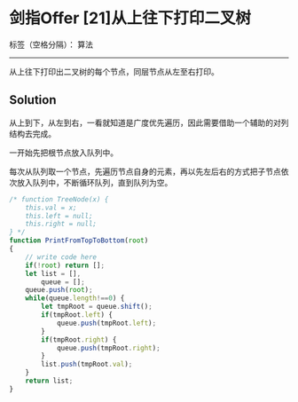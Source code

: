 ﻿# 剑指Offer [21]从上往下打印二叉树

标签（空格分隔）： 算法

---

从上往下打印出二叉树的每个节点，同层节点从左至右打印。

## Solution
从上到下，从左到右，一看就知道是广度优先遍历，因此需要借助一个辅助的对列结构去完成。

一开始先把根节点放入队列中。

每次从队列取一个节点，先遍历节点自身的元素，再以先左后右的方式把子节点依次放入队列中，不断循环队列，直到队列为空。

```javascript
/* function TreeNode(x) {
    this.val = x;
    this.left = null;
    this.right = null;
} */
function PrintFromTopToBottom(root)
{
    // write code here
    if(!root) return [];
    let list = [],
        queue = [];
    queue.push(root);
    while(queue.length!==0) {
        let tmpRoot = queue.shift();
        if(tmpRoot.left) {
            queue.push(tmpRoot.left);
        }
        if(tmpRoot.right) {
            queue.push(tmpRoot.right);
        }
        list.push(tmpRoot.val);
    }
    return list;
}
```